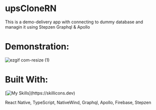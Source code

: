 # upsCloneRN
This is a demo-delivery app with connecting to dummy database and managin it using Stepzen Graphql & Apollo

# Demonstration:
![ezgif com-resize (1)](https://user-images.githubusercontent.com/81849078/222917201-b3259d71-9015-44b0-be5d-7cde16c97af1.gif)
# Built With:
[![My Skills](https://skillicons.dev/icons?i=react,ts,tailwind,graphql,apollo,firebase,git,figma,)](https://skillicons.dev)

React Native, TypeScript, NativeWind, Graphql, Apollo, Firebase, Stepzen





